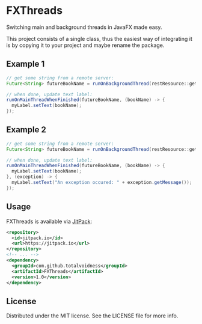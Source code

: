 FXThreads
=========

Switching main and background threads in JavaFX made easy.

This project consists of a single class, thus the easiest way of integrating it is by copying it to your project and maybe rename the package.

## Example 1
``` java
// get some string from a remote server:
Future<String> futureBookName = runOnBackgroundThread(restResource::getBookName);

// when done, update text label:
runOnMainThreadWhenFinished(futureBookName, (bookName) -> {
  myLabel.setText(bookName);
});
```

## Example 2
``` java
// get some string from a remote server:
Future<String> futureBookName = runOnBackgroundThread(restResource::getBookName);

// when done, update text label:
runOnMainThreadWhenFinished(futureBookName, (bookName) -> {
  myLabel.setText(bookName);
}, (exception) -> {
  myLabel.setText("An exception occured: " + exception.getMessage());
});
```

## Usage

FXThreads is available via [JitPack](https://jitpack.io/#totalvoidness/FXThreads/1.0):

``` xml
<repository>
  <id>jitpack.io</id>
  <url>https://jitpack.io</url>
</repository>
<!-- ... -->
<dependency>
  <groupId>com.github.totalvoidness</groupId>
  <artifactId>FXThreads</artifactId>
  <version>1.0</version>
</dependency>
```

## License
Distributed under the MIT license. See the LICENSE file for more info.

